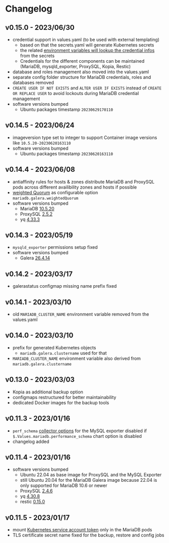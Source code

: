 # Changelog
## v0.15.0 - 2023/06/30
* credential support in values.yaml (to be used with external templating)
  * based on that the secrets.yaml will generate Kubernetes secrets
  * the related [environment variables will lookup the credential infos](https://kubernetes.io/docs/tasks/inject-data-application/distribute-credentials-secure/#define-container-environment-variables-using-secret-data) from the secrets
  * Credentials for the different components can be maintained (MariaDB, mysqld_exporter, ProxySQL, Kopia, Restic)
* database and roles management also moved into the values.yaml
* separate config folder structure for MariaDB credentials, roles and databases removed
* `CREATE USER IF NOT EXISTS` and `ALTER USER IF EXISTS` instead of `CREATE OR REPLACE USER` to avoid lockouts during MariaDB credential management
* software versions bumped
  * Ubuntu packages timestamp `20230629170110`

## v0.14.5 - 2023/06/24
* imageversion type set to integer to support Container image versions like `10.5.20-20230620163110`
* software versions bumped
  * Ubuntu packages timestamp `20230620163110`

## v0.14.4 - 2023/06/08
* antiaffinity rules for hosts & zones distribute MariaDB and ProxySQL pods across different availibility zones and hosts if possible
* [weighted Quorum](https://galeracluster.com/library/documentation/weighted-quorum.html#wq-three-nodes) as configurable option `mariadb.galera.weightedQuorum`
* software versions bumped
  * MariaDB [10.5.20](https://mariadb.com/kb/en/mariadb-10-5-20-release-notes/)
  * ProxySQL [2.5.2](https://github.com/sysown/proxysql/releases/tag/v2.5.2)
  * yq [4.33.3](https://github.com/mikefarah/yq/releases/tag/v4.33.3)

## v0.14.3 - 2023/05/19
* `mysqld_exporter` permissions setup fixed
* software versions bumped
  * Galera [26.4.14](https://fromdual.com/galera-cluster-release-notes#galera-plugin-26-4-14-release-notes)

## v0.14.2 - 2023/03/17
* galerastatus configmap missing name prefix fixed

## v0.14.1 - 2023/03/10
* old `MARIADB_CLUSTER_NAME` environment variable removed from the values.yaml

## v0.14.0 - 2023/03/10
* prefix for generated Kubernetes objects
  * `mariadb.galera.clustername` used for that
* `MARIADB_CLUSTER_NAME` environment variable also derived from `mariadb.galera.clustername`

## v0.13.0 - 2023/03/03
* Kopia as additional backup option
* configmaps restructured for better maintainability
* dedicated Docker images for the backup tools

## v0.11.3 - 2023/01/16
* `perf_schema` [collector options](https://github.com/prometheus/mysqld_exporter#collector-flags) for the MySQL exporter disabled if `$.Values.mariadb.performance_schema` chart option is disabled
* changelog added

## v0.11.4 - 2023/01/16
* software versions bumped
  * Ubuntu 22.04 as base image for ProxySQL and the MySQL Exporter
  * still Ubuntu 20.04 for the MariaDB Galera image because 22.04 is only supported for MariaDB 10.6 or newer
  * ProxySQL [2.4.6](https://github.com/sysown/proxysql/releases/tag/v2.4.6)
  * yq [4.30.8](https://github.com/mikefarah/yq/releases/tag/v4.30.8)
  * restic [0.15.0](https://github.com/restic/restic/releases/tag/v0.15.0)

## v0.11.5 - 2023/01/17
* mount [Kubernetes service account token](https://kubernetes.io/docs/tasks/configure-pod-container/configure-service-account/#opt-out-of-api-credential-automounting) only in the MariaDB pods
* TLS certificate secret name fixed for the backup, restore and config jobs
